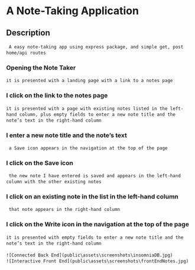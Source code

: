 # A Note-Taking Application

 ## Description

     A easy note-taking app using express package, and simple get, post home/api routes

### Opening the Note Taker
    it is presented with a landing page with a link to a notes page

### I click on the link to the notes page
    it is presented with a page with existing notes listed in the left-hand column, plus empty fields to enter a new note title and the note’s text in the right-hand column

### I enter a new note title and the note’s text
     a Save icon appears in the navigation at the top of the page

### I click on the Save icon
     the new note I have entered is saved and appears in the left-hand column with the other existing notes

### I click on an existing note in the list in the left-hand column
     that note appears in the right-hand column

### I click on the Write icon in the navigation at the top of the page
    it is presented with empty fields to enter a new note title and the note’s text in the right-hand column

    ![Connected Back End](public\assets\screenshots\insomniaDB.jpg)
    ![Interactive Front End](public\assets\screenshots\frontEndNotes.jpg)